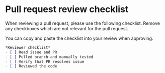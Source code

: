 # Pull request review checklist

When reviewing a pull request, please use the following checklist. Remove any checkboxes which are not relevant for the pull request.

You can copy and paste the checklist into your review when approving.

```markdown
*Reviewer checklist*
- [ ] Read issue and PR
- [ ] Pulled branch and manually tested
- [ ] Verify that PR resolves issue
- [ ] Reviewed the code
```
